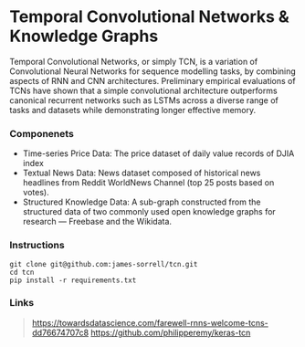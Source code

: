 # Temporal Convolutional Networks & Knowledge Graphs

Temporal Convolutional Networks, or simply TCN, is a variation of Convolutional Neural Networks for sequence modelling tasks, by combining aspects of RNN and CNN architectures. Preliminary empirical evaluations of TCNs have shown that a simple convolutional architecture outperforms canonical recurrent networks such as LSTMs across a diverse range of tasks and datasets while demonstrating longer effective memory.

### Componenets

- Time-series Price Data: The price dataset of daily value records of DJIA index
- Textual News Data: News dataset composed of historical news headlines from Reddit WorldNews Channel (top 25 posts based on votes).
- Structured Knowledge Data: A sub-graph constructed from the structured data of two commonly used open knowledge graphs for research — Freebase and the Wikidata.

### Instructions

```
git clone git@github.com:james-sorrell/tcn.git
cd tcn
pip install -r requirements.txt
```

### Links

> https://towardsdatascience.com/farewell-rnns-welcome-tcns-dd76674707c8
> https://github.com/philipperemy/keras-tcn